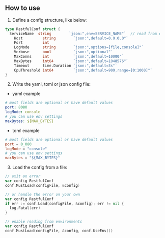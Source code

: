 ## How to use

1. Define a config structure, like below:

```go
type RestfulConf struct {
  ServiceName  string        `json:",env=SERVICE_NAME"`  // read from env automatically
	Host         string        `json:",default=0.0.0.0"`
	Port         int
	LogMode      string        `json:",options=[file,console]"`
	Verbose      bool          `json:",optional"`
	MaxConns     int           `json:",default=10000"`
	MaxBytes     int64         `json:",default=1048576"`
	Timeout      time.Duration `json:",default=3s"`
	CpuThreshold int64         `json:",default=900,range=[0:1000]"`
}
```

2. Write the yaml, toml or json config file:

- yaml example

```yaml
# most fields are optional or have default values
port: 8080
logMode: console
# you can use env settings
maxBytes: ${MAX_BYTES}
```

- toml example

```toml
# most fields are optional or have default values
port = 8_080
logMode = "console"
# you can use env settings
maxBytes = "${MAX_BYTES}"
```

3. Load the config from a file:

```go
// exit on error
var config RestfulConf
conf.MustLoad(configFile, &config)

// or handle the error on your own
var config RestfulConf
if err := conf.Load(configFile, &config); err != nil {
  log.Fatal(err)
}

// enable reading from environments
var config RestfulConf
conf.MustLoad(configFile, &config, conf.UseEnv())
```

